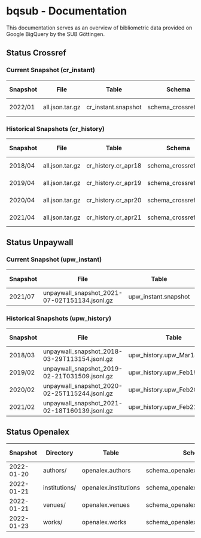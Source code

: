 # bqsub - Documentation

This documentation serves as an overview of bibliometric data provided on Google BigQuery by the SUB Göttingen.


## Status Crossref

### Current Snapshot (cr_instant)

| Snapshot        | File            | Table               | Schema               | Procedure | Last Changed | Coverage  |
|-----------------|-----------------|---------------------|----------------------|-----------|--------------|-----------|
|  2022/01        | all.json.tar.gz | cr_instant.snapshot | schema_crossref.json | [Repo](https://github.com/naustica/crossref_bq) |  24.02.2022  | 2013-2022 |

### Historical Snapshots (cr_history)

| Snapshot        | File            | Table               | Schema               | Procedure | Last Changed | Coverage  |
|-----------------|-----------------|---------------------|----------------------|-----------|--------------|-----------|
|  2018/04        | all.json.tar.gz | cr_history.cr_apr18 | schema_crossref.json | [Repo](https://github.com/naustica/crossref_bq) |  20.02.2022  | 2013-2018 |
|  2019/04        | all.json.tar.gz | cr_history.cr_apr19 | schema_crossref.json | [Repo](https://github.com/naustica/crossref_bq) |  29.10.2021  | 2013-2019 |
|  2020/04        | all.json.tar.gz | cr_history.cr_apr20 | schema_crossref.json | [Repo](https://github.com/naustica/crossref_bq) |  29.10.2021  | 2013-2020 |
|  2021/04        | all.json.tar.gz | cr_history.cr_apr21 | schema_crossref.json | [Repo](https://github.com/naustica/crossref_bq) |  29.10.2021  | 2013-2021 |

## Status Unpaywall

### Current Snapshot (upw_instant)

| Snapshot| File                                          | Table                | Schema               | Procedure | Last Changed | Coverage  |
|---------|-----------------------------------------------|----------------------|----------------------|-----------|--------------|-----------|
| 2021/07 | unpaywall_snapshot_2021-07-02T151134.jsonl.gz | upw_instant.snapshot | bq_schema_jul21.json | [Repo](https://github.com/naustica/unpaywall_bq) |  30.10.2021  | 2008-2021 |

### Historical Snapshots (upw_history)

| Snapshot| File                                          | Table                       | Schema               | Procedure | Last Changed | Coverage  |
|---------|-----------------------------------------------|-----------------------------|----------------------|-----------|--------------|-----------|
| 2018/03 | unpaywall_snapshot_2018-03-29T113154.jsonl.gz | upw_history.upw_Mar18_08_20 | bq_schema_mar18.json | [Repo](https://github.com/naustica/unpaywall_bq) |  29.10.2021  | 2008-2018 |
| 2019/02 | unpaywall_snapshot_2019-02-21T031509.jsonl.gz | upw_history.upw_Feb19_08_19 | bq_schema_feb19.json | [Repo](https://github.com/naustica/unpaywall_bq) |  10.11.2021  | 2008-2019 |
| 2020/02 | unpaywall_snapshot_2020-02-25T115244.jsonl.gz | upw_history.upw_Feb20_08_20 | bq_schema_feb20.json | [Repo](https://github.com/naustica/unpaywall_bq) |  30.10.2021  | 2008-2020 |
| 2021/02 | unpaywall_snapshot_2021-02-18T160139.jsonl.gz | upw_history.upw_Feb21_08_21 | bq_schema_feb21.json | [Repo](https://github.com/naustica/unpaywall_bq) |  29.10.2021  | 2008-2021 |

## Status Openalex

| Snapshot   | Directory     | Table                 | Schema                            | Procedure | Last Changed | Coverage  |
|------------|---------------|-----------------------|-----------------------------------|-----------|--------------|-----------|
| 2022-01-20 | authors/      | openalex.authors      | schema_openalex_author.json       | [Repo](https://github.com/naustica/openalex) |  25.01.2022  | All       |
| 2022-01-21 | institutions/ | openalex.institutions | schema_openalex_institutions.json | [Repo](https://github.com/naustica/openalex) |  25.01.2022  | All       |
| 2022-01-21 | venues/       | openalex.venues       | schema_openalex_venue.json        | [Repo](https://github.com/naustica/openalex) |  25.01.2022  | All       |
| 2022-01-23 | works/        | openalex.works        | schema_openalex_work.json         | [Repo](https://github.com/naustica/openalex) |  25.01.2022  | All       |
